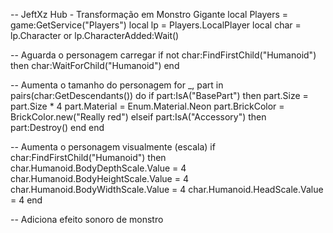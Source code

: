 -- JeftXz Hub - Transformação em Monstro Gigante
local Players = game:GetService("Players")
local lp = Players.LocalPlayer
local char = lp.Character or lp.CharacterAdded:Wait()

-- Aguarda o personagem carregar
if not char:FindFirstChild("Humanoid") then
	char:WaitForChild("Humanoid")
end

-- Aumenta o tamanho do personagem
for _, part in pairs(char:GetDescendants()) do
	if part:IsA("BasePart") then
		part.Size = part.Size * 4
		part.Material = Enum.Material.Neon
		part.BrickColor = BrickColor.new("Really red")
	elseif part:IsA("Accessory") then
		part:Destroy()
	end
end

-- Aumenta o personagem visualmente (escala)
if char:FindFirstChild("Humanoid") then
	char.Humanoid.BodyDepthScale.Value = 4
	char.Humanoid.BodyHeightScale.Value = 4
	char.Humanoid.BodyWidthScale.Value = 4
	char.Humanoid.HeadScale.Value = 4
end

-- Adiciona efeito sonoro de monstro
